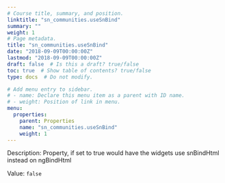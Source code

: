 ```yaml
---
# Course title, summary, and position.
linktitle: "sn_communities.useSnBind"
summary: ""
weight: 1
# Page metadata.
title: "sn_communities.useSnBind"
date: "2018-09-09T00:00:00Z"
lastmod: "2018-09-09T00:00:00Z"
draft: false  # Is this a draft? true/false
toc: true  # Show table of contents? true/false
type: docs  # Do not modify.

# Add menu entry to sidebar.
# - name: Declare this menu item as a parent with ID name.
# - weight: Position of link in menu.
menu:
  properties:
    parent: Properties
    name: "sn_communities.useSnBind"
    weight: 1
---
```


Description: Property, if set to true would have the widgets use snBindHtml instead on ngBindHtml


Value: `false`